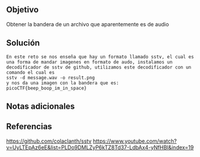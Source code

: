 ## Objetivo
Obtener la bandera de un archivo que aparentemente es de audio

## Solución
```
En este reto se nos enseña que hay un formato llamado sstv, el cual es una forma de mandar imagenes en formato de audo, instalamos un decodificador de sstv de github, utilizamos este decodificador con un comando el cual es 
sstv -d message.wav -o result.png
y nos da una imagen con la bandera que es:
picoCTF{beep_boop_im_in_space}
```
## Notas adicionales
## Referencias
https://github.com/colaclanth/sstv
https://www.youtube.com/watch?v=UyLTEpAz6eE&list=PLDo9DMLZyP6kTZ8Td37-LdbAx4-yNfHBl&index=19